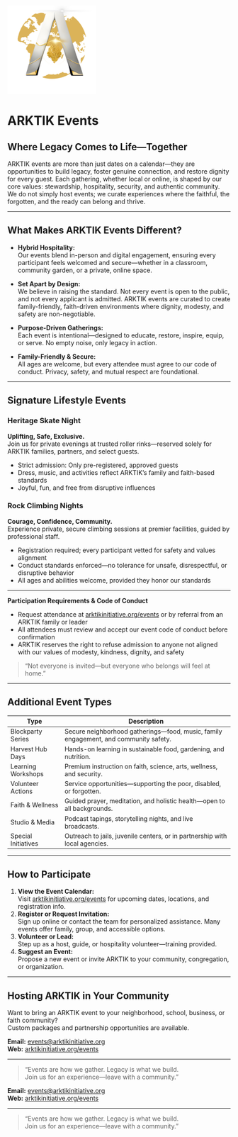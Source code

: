 <img src="../assets/ARKTIK%20Logo.png" alt="ARKTIK Logo" width="200">

# ARKTIK Events

## Where Legacy Comes to Life—Together

ARKTIK events are more than just dates on a calendar—they are opportunities to build legacy, foster genuine connection, and restore dignity for every guest. Each gathering, whether local or online, is shaped by our core values: stewardship, hospitality, security, and authentic community. We do not simply host events; we curate experiences where the faithful, the forgotten, and the ready can belong and thrive.

---

## What Makes ARKTIK Events Different?

- **Hybrid Hospitality:**  
  Our events blend in-person and digital engagement, ensuring every participant feels welcomed and secure—whether in a classroom, community garden, or a private, online space.

- **Set Apart by Design:**  
  We believe in raising the standard. Not every event is open to the public, and not every applicant is admitted. ARKTIK events are curated to create family-friendly, faith-driven environments where dignity, modesty, and safety are non-negotiable.

- **Purpose-Driven Gatherings:**  
  Each event is intentional—designed to educate, restore, inspire, equip, or serve. No empty noise, only legacy in action.

- **Family-Friendly & Secure:**  
  All ages are welcome, but every attendee must agree to our code of conduct. Privacy, safety, and mutual respect are foundational.

---

## Signature Lifestyle Events

### Heritage Skate Night

**Uplifting, Safe, Exclusive.**  
Join us for private evenings at trusted roller rinks—reserved solely for ARKTIK families, partners, and select guests.  
- Strict admission: Only pre-registered, approved guests
- Dress, music, and activities reflect ARKTIK’s family and faith-based standards
- Joyful, fun, and free from disruptive influences

### Rock Climbing Nights

**Courage, Confidence, Community.**  
Experience private, secure climbing sessions at premier facilities, guided by professional staff.  
- Registration required; every participant vetted for safety and values alignment
- Conduct standards enforced—no tolerance for unsafe, disrespectful, or disruptive behavior
- All ages and abilities welcome, provided they honor our standards

---

**Participation Requirements & Code of Conduct**

- Request attendance at [arktikinitiative.org/events](https://arktikinitiative.org/events) or by referral from an ARKTIK family or leader
- All attendees must review and accept our event code of conduct before confirmation
- ARKTIK reserves the right to refuse admission to anyone not aligned with our values of modesty, kindness, dignity, and safety

> “Not everyone is invited—but everyone who belongs will feel at home.”

---

## Additional Event Types

| Type               | Description                                                         |
|--------------------|---------------------------------------------------------------------|
| Blockparty Series  | Secure neighborhood gatherings—food, music, family engagement, and community safety. |
| Harvest Hub Days   | Hands-on learning in sustainable food, gardening, and nutrition.    |
| Learning Workshops | Premium instruction on faith, science, arts, wellness, and security.|
| Volunteer Actions  | Service opportunities—supporting the poor, disabled, or forgotten.  |
| Faith & Wellness   | Guided prayer, meditation, and holistic health—open to all backgrounds.|
| Studio & Media     | Podcast tapings, storytelling nights, and live broadcasts.          |
| Special Initiatives| Outreach to jails, juvenile centers, or in partnership with local agencies. |

---

## How to Participate

1. **View the Event Calendar:**  
   Visit [arktikinitiative.org/events](https://arktikinitiative.org/events) for upcoming dates, locations, and registration info.
2. **Register or Request Invitation:**  
   Sign up online or contact the team for personalized assistance. Many events offer family, group, and accessible options.
3. **Volunteer or Lead:**  
   Step up as a host, guide, or hospitality volunteer—training provided.
4. **Suggest an Event:**  
   Propose a new event or invite ARKTIK to your community, congregation, or organization.

---

## Hosting ARKTIK in Your Community

Want to bring an ARKTIK event to your neighborhood, school, business, or faith community?  
Custom packages and partnership opportunities are available.

**Email:** events@arktikinitiative.org  
**Web:** [arktikinitiative.org/events](https://arktikinitiative.org/events)

---

> “Events are how we gather. Legacy is what we build.  
> Join us for an experience—leave with a community.”



**Email:** events@arktikinitiative.org  
**Web:** [arktikinitiative.org/events](https://arktikinitiative.org/events)

---

> “Events are how we gather. Legacy is what we build.  
> Join us for an experience—leave with a community.”

